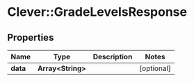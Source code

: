 # Clever::GradeLevelsResponse

## Properties
Name | Type | Description | Notes
------------ | ------------- | ------------- | -------------
**data** | **Array&lt;String&gt;** |  | [optional] 


